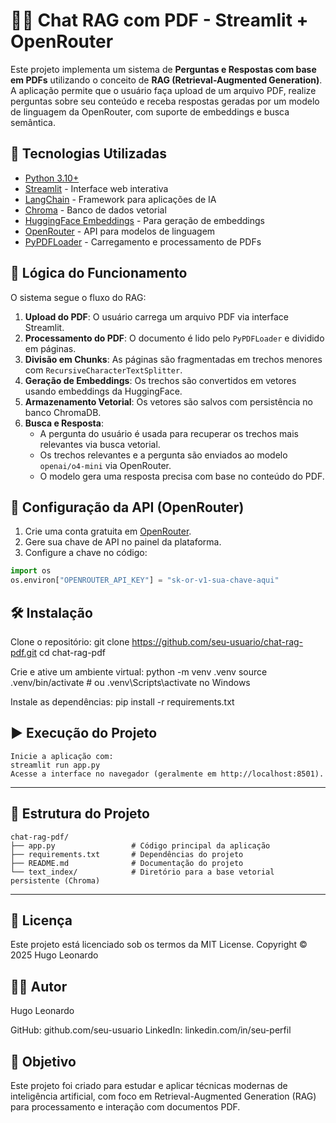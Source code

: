 # 🤖📄 Chat RAG com PDF - Streamlit + OpenRouter

Este projeto implementa um sistema de **Perguntas e Respostas com base em PDFs** utilizando o conceito de **RAG (Retrieval-Augmented Generation)**. A aplicação permite que o usuário faça upload de um arquivo PDF, realize perguntas sobre seu conteúdo e receba respostas geradas por um modelo de linguagem da OpenRouter, com suporte de embeddings e busca semântica.

## 🚀 Tecnologias Utilizadas

- [Python 3.10+](https://www.python.org/)
- [Streamlit](https://streamlit.io/) - Interface web interativa
- [LangChain](https://www.langchain.com/) - Framework para aplicações de IA
- [Chroma](https://docs.trychroma.com/) - Banco de dados vetorial
- [HuggingFace Embeddings](https://huggingface.co/sentence-transformers) - Para geração de embeddings
- [OpenRouter](https://openrouter.ai/) - API para modelos de linguagem
- [PyPDFLoader](https://python.langchain.com/docs/modules/data_connection/document_loaders/pdf) - Carregamento e processamento de PDFs

## 📌 Lógica do Funcionamento

O sistema segue o fluxo do RAG:

1. **Upload do PDF**: O usuário carrega um arquivo PDF via interface Streamlit.
2. **Processamento do PDF**: O documento é lido pelo `PyPDFLoader` e dividido em páginas.
3. **Divisão em Chunks**: As páginas são fragmentadas em trechos menores com `RecursiveCharacterTextSplitter`.
4. **Geração de Embeddings**: Os trechos são convertidos em vetores usando embeddings da HuggingFace.
5. **Armazenamento Vetorial**: Os vetores são salvos com persistência no banco ChromaDB.
6. **Busca e Resposta**:
   - A pergunta do usuário é usada para recuperar os trechos mais relevantes via busca vetorial.
   - Os trechos relevantes e a pergunta são enviados ao modelo `openai/o4-mini` via OpenRouter.
   - O modelo gera uma resposta precisa com base no conteúdo do PDF.

## 🔐 Configuração da API (OpenRouter)

1. Crie uma conta gratuita em [OpenRouter](https://openrouter.ai).
2. Gere sua chave de API no painel da plataforma.
3. Configure a chave no código:

```python
import os
os.environ["OPENROUTER_API_KEY"] = "sk-or-v1-sua-chave-aqui"
```

## 🛠️ Instalação

Clone o repositório:
git clone https://github.com/seu-usuario/chat-rag-pdf.git
cd chat-rag-pdf


Crie e ative um ambiente virtual:
python -m venv .venv
source .venv/bin/activate  # ou .venv\Scripts\activate no Windows


Instale as dependências:
pip install -r requirements.txt


## ▶️ Execução do Projeto
```
Inicie a aplicação com:
streamlit run app.py
Acesse a interface no navegador (geralmente em http://localhost:8501).
```
---
## 📂 Estrutura do Projeto
```
chat-rag-pdf/
├── app.py                 # Código principal da aplicação
├── requirements.txt       # Dependências do projeto
├── README.md              # Documentação do projeto
└── text_index/            # Diretório para a base vetorial persistente (Chroma)
````
---
## 📄 Licença
Este projeto está licenciado sob os termos da MIT License.
Copyright © 2025 Hugo Leonardo
## 👨‍💻 Autor
Hugo Leonardo

GitHub: github.com/seu-usuario
LinkedIn: linkedin.com/in/seu-perfil

## 🎯 Objetivo
Este projeto foi criado para estudar e aplicar técnicas modernas de inteligência artificial, com foco em Retrieval-Augmented Generation (RAG) para processamento e interação com documentos PDF.
